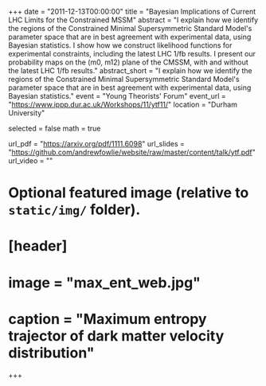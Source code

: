 +++
date = "2011-12-13T00:00:00"
title = "Bayesian Implications of Current LHC Limits for the Constrained MSSM"
abstract = "I explain how we identify the regions of the Constrained Minimal Supersymmetric Standard Model's parameter space that are in best agreement with experimental data, using Bayesian statistics. I show how we construct likelihood functions for experimental constraints, including the latest LHC 1/fb results. I present our probability maps on the (m0, m12) plane of the CMSSM, with and without the latest LHC 1/fb results."
abstract_short = "I explain how we identify the regions of the Constrained Minimal Supersymmetric Standard Model's parameter space that are in best agreement with experimental data, using Bayesian statistics."
event = "Young Theorists' Forum"
event_url = "https://www.ippp.dur.ac.uk/Workshops/11/ytf11/"
location = "Durham University"

selected = false
math = true

url_pdf = "https://arxiv.org/pdf/1111.6098"
url_slides = "https://github.com/andrewfowlie/website/raw/master/content/talk/ytf.pdf"
url_video = ""

# Optional featured image (relative to `static/img/` folder).
# [header]
# image = "max_ent_web.jpg"
# caption = "Maximum entropy trajector of dark matter velocity distribution"

+++
